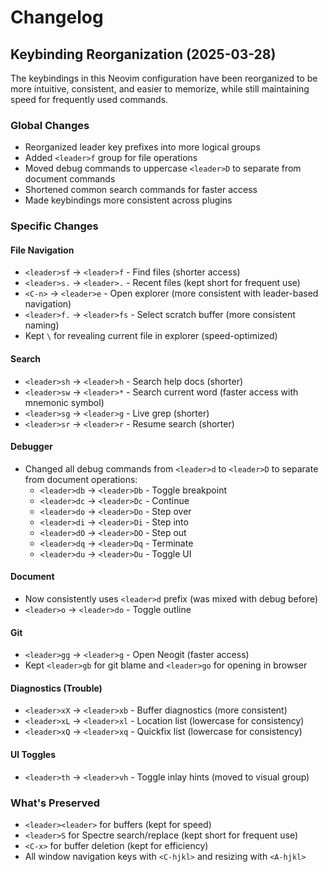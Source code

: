 # Changelog

## Keybinding Reorganization (2025-03-28)

The keybindings in this Neovim configuration have been reorganized to be more intuitive, consistent, and easier to memorize, while still maintaining speed for frequently used commands.

### Global Changes

- Reorganized leader key prefixes into more logical groups
- Added `<leader>f` group for file operations
- Moved debug commands to uppercase `<leader>D` to separate from document commands
- Shortened common search commands for faster access
- Made keybindings more consistent across plugins

### Specific Changes

#### File Navigation
- `<leader>sf` → `<leader>f` - Find files (shorter access)
- `<leader>s.` → `<leader>.` - Recent files (kept short for frequent use)
- `<C-n>` → `<leader>e` - Open explorer (more consistent with leader-based navigation)
- `<leader>f.` → `<leader>fs` - Select scratch buffer (more consistent naming)
- Kept `\` for revealing current file in explorer (speed-optimized)

#### Search
- `<leader>sh` → `<leader>h` - Search help docs (shorter)
- `<leader>sw` → `<leader>*` - Search current word (faster access with mnemonic symbol)
- `<leader>sg` → `<leader>g` - Live grep (shorter)
- `<leader>sr` → `<leader>r` - Resume search (shorter)

#### Debugger
- Changed all debug commands from `<leader>d` to `<leader>D` to separate from document operations:
  - `<leader>db` → `<leader>Db` - Toggle breakpoint
  - `<leader>dc` → `<leader>Dc` - Continue
  - `<leader>do` → `<leader>Do` - Step over
  - `<leader>di` → `<leader>Di` - Step into
  - `<leader>dO` → `<leader>DO` - Step out
  - `<leader>dq` → `<leader>Dq` - Terminate
  - `<leader>du` → `<leader>Du` - Toggle UI

#### Document
- Now consistently uses `<leader>d` prefix (was mixed with debug before)
- `<leader>o` → `<leader>do` - Toggle outline

#### Git
- `<leader>gg` → `<leader>g` - Open Neogit (faster access)
- Kept `<leader>gb` for git blame and `<leader>go` for opening in browser

#### Diagnostics (Trouble)
- `<leader>xX` → `<leader>xb` - Buffer diagnostics (more consistent)
- `<leader>xL` → `<leader>xl` - Location list (lowercase for consistency)
- `<leader>xQ` → `<leader>xq` - Quickfix list (lowercase for consistency)

#### UI Toggles
- `<leader>th` → `<leader>vh` - Toggle inlay hints (moved to visual group)

### What's Preserved
- `<leader><leader>` for buffers (kept for speed)
- `<leader>S` for Spectre search/replace (kept short for frequent use)
- `<C-x>` for buffer deletion (kept for efficiency)
- All window navigation keys with `<C-hjkl>` and resizing with `<A-hjkl>`